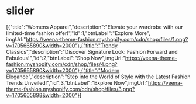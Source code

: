# slider

[{"title":"Womens Apparel","description":"Elevate your wardrobe with our limited-time fashion offer!","id":1,"btnLabel":"Explore More",
imgUrl:"https://veena-theme-fashion.myshopify.com/cdn/shop/files/1.png?v=1705665890&width=2000"},{"title":"Trendy Classics","description":"Discover Signature Look: Fashion Forward and Fabulous!","id":2,"btnLabel":"Shop Now",imgUrl:"https://veena-theme-fashion.myshopify.com/cdn/shop/files/4.png?v=1705665890&width=2000"},{"title":"Modern Elegance","description":"Step into the World of Style with the Latest Fashion Trends Unveiled!","id":3,"btnLabel":"Explore Now",imgUrl:"https://veena-theme-fashion.myshopify.com/cdn/shop/files/3.png?v=1705665898&width=2000"}]
